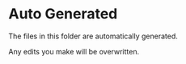 # Auto Generated

The files in this folder are automatically generated.

Any edits you make will be overwritten.
